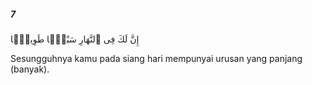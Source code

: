 ##### 7

<span class="ayah">إِنَّ لَكَ فِى ٱلنَّهَارِ سَبْحًۭا طَوِيلًۭا</span>

<span class="ayah_translation">Sesungguhnya kamu pada siang hari mempunyai urusan yang panjang (banyak).</span>
